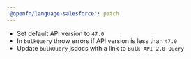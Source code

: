 ```yaml
---
'@openfn/language-salesforce': patch
---
```


- Set default API version to `47.0`
- In `bulkQuery` throw errors if API version is less than `47.0`
- Update `bulkQuery` jsdocs with a link to `Bulk API 2.0 Query`
